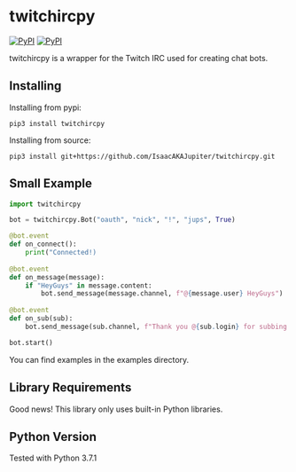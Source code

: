 # twitchircpy
[![PyPI](https://img.shields.io/pypi/v/twitchircpy.svg)](https://pypi.python.org/pypi/twitchircpy/)
[![PyPI](https://img.shields.io/pypi/pyversions/twitchircpy.svg)](https://pypi.python.org/pypi/twitchircpy/)

twitchircpy is a wrapper for the Twitch IRC used for creating chat bots.

## Installing
  
Installing from pypi:

```
pip3 install twitchircpy
```

Installing from source:

```
pip3 install git+https://github.com/IsaacAKAJupiter/twitchircpy.git
```

## Small Example

```py
import twitchircpy

bot = twitchircpy.Bot("oauth", "nick", "!", "jups", True)

@bot.event
def on_connect():
    print("Connected!)
    
@bot.event
def on_message(message):
    if "HeyGuys" in message.content:
        bot.send_message(message.channel, f"@{message.user} HeyGuys")
        
@bot.event
def on_sub(sub):
    bot.send_message(sub.channel, f"Thank you @{sub.login} for subbing!"

bot.start()
```

You can find examples in the examples directory.

## Library Requirements

Good news! This library only uses built-in Python libraries.

## Python Version

Tested with Python 3.7.1